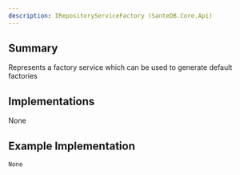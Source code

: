```yaml
---
description: IRepositoryServiceFactory (SanteDB.Core.Api)
---
```


## Summary
Represents a factory service which can be used to generate default factories

## Implementations

None

## Example Implementation
```
None
```

